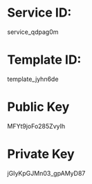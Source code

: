 # Service ID:
service_qdpag0m

# Template ID:
template_jyhn6de

# Public Key
MFYt9joFo285ZvyIh

# Private Key
jGIyKpGJMn03_gpAMyD87